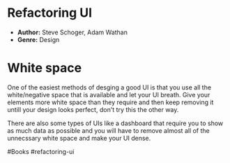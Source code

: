 # Refactoring UI
- **Author:** Steve Schoger, Adam Wathan
- **Genre:** Design

# White space
One of the easiest methods of desging a good UI is that you use all the white/negative space that is available and let your UI breath. Give your elements more white space than they require and then keep removing it untill your design looks perfect, don't try this the other way.

There are also some types of UIs like a dashboard that require you to show as much data as possible and you will have to remove almost all of the unnecssary white space and make your UI dense.

#Books #refactoring-ui 